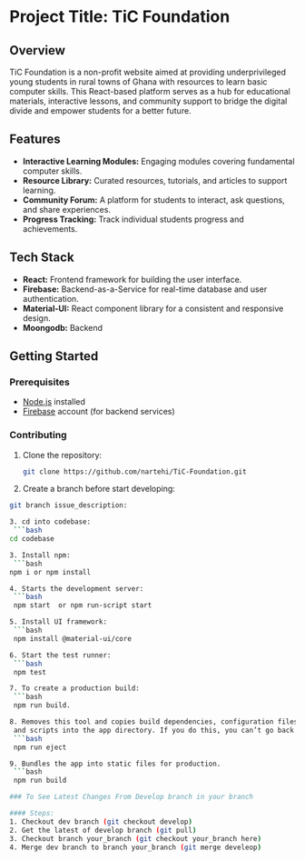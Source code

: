 # Project Title: TiC Foundation

## Overview

TiC Foundation is a non-profit website aimed at providing underprivileged young students in rural towns of Ghana with resources to learn basic computer skills. This React-based platform serves as a hub for educational materials, interactive lessons, and community support to bridge the digital divide and empower students for a better future.

## Features

- **Interactive Learning Modules:** Engaging modules covering fundamental computer skills.
- **Resource Library:** Curated resources, tutorials, and articles to support learning.
- **Community Forum:** A platform for students to interact, ask questions, and share experiences.
- **Progress Tracking:** Track individual students progress and achievements.

## Tech Stack

- **React:** Frontend framework for building the user interface.
- **Firebase:** Backend-as-a-Service for real-time database and user authentication.
- **Material-UI:** React component library for a consistent and responsive design.
- **Moongodb:** Backend 

## Getting Started

### Prerequisites

- [Node.js](https://nodejs.org/) installed
- [Firebase](https://firebase.google.com/) account (for backend services)

### Contributing

1. Clone the repository:
   ```bash
   git clone https://github.com/nartehi/TiC-Foundation.git

2.  Create a branch before start developing:
   ```bash
   git branch issue_description:

3. cd into codebase:
    ```bash
   cd codebase
   
3. Install npm:
    ```bash
   npm i or npm install

4. Starts the development server:
    ```bash
    npm start  or npm run-script start  

5. Install UI framework:
    ```bash 
    npm install @material-ui/core

6. Start the test runner:
    ```bash
    npm test

7. To create a production build:
    ```bash
    npm run build.

8. Removes this tool and copies build dependencies, configuration files
    and scripts into the app directory. If you do this, you can’t go back!
    ```bash
    npm run eject

9. Bundles the app into static files for production.
    ```bash
    npm run build 

### To See Latest Changes From Develop branch in your branch

#### Steps:
1. Checkout dev branch (git checkout develop)
2. Get the latest of develop branch (git pull)
3. Checkout branch your_branch (git checkout your_branch here)
4. Merge dev branch to branch your_branch (git merge develeop)



